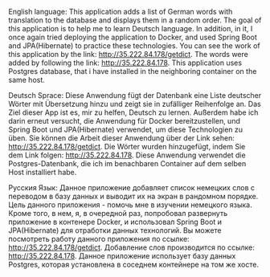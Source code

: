 English language: 
This application adds a list of German words with translation to the database and displays them 
in a random order. The goal of this application is to help me to learn Deutsch language. In addition, 
in it, I once again tried deploying the application to Docker, and used Spring Boot and JPA(Hibernate) to 
practice these technologies. You can see the work of this application by the link: http://35.222.84.178/getdict.
The words were added by following the link: http://35.222.84.178.
This application uses Postgres database, that i have installed in the neighboring container on the same host.

Deutsch Sprace:
Diese Anwendung fügt der Datenbank eine Liste deutscher Wörter mit Übersetzung hinzu und zeigt sie in zufälliger 
Reihenfolge an. Das Ziel dieser App ist es, mir zu helfen, Deutsch zu lernen. Außerdem habe ich darin erneut 
versucht, die Anwendung für Docker bereitzustellen, und Spring Boot und JPA(Hibernate) verwendet, um diese Technologien
zu üben. Sie können die Arbeit dieser Anwendung über der Link sehen: http://35.222.84.178/getdict.
Die Wörter wurden hinzugefügt, indem Sie dem Link folgen: http://35.222.84.178.
Diese Anwendung verwendet die Postgres-Datenbank, die ich im benachbaren Container auf dem selben Host installiert
habe.

Русския Язык:
Данное приложение добавляет список немецких слов с переводом в базу данных и выводит их на экран в рандомном
порядке. Цель данного приложения - помочь мне в изучении немецкого языка. Кроме того, в нем, я, в очередной раз,
попробовал развернуть приложение в контенере Docker, и использовал Spring Boot и JPA(Hibernate) для отработки данных 
технологий. Вы можете посмотреть работу данного приложения по ссылке: http://35.222.84.178/getdict.
Добавление слов производится по ссылке: http://35.222.84.178.
Данное приложение использует базу данных Postgres, которая установлена в соседнем контейнере на том же хосте.




